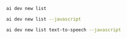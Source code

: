 ``` bash title="List all samples"
ai dev new list
```

``` bash title="List only JavaScript samples"
ai dev new list --javascript
```

``` bash title="Filter the list by name"
ai dev new list text-to-speech --javascript
```
